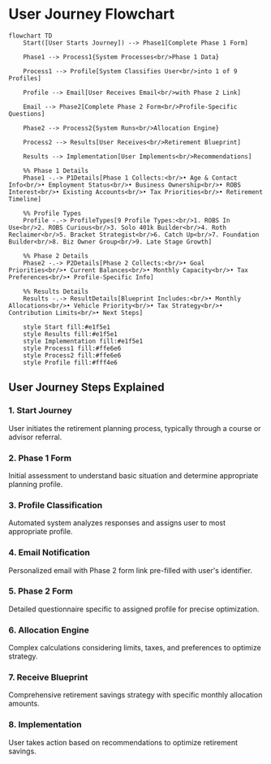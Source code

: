 # User Journey Flowchart

```mermaid
flowchart TD
    Start([User Starts Journey]) --> Phase1[Complete Phase 1 Form]
    
    Phase1 --> Process1{System Processes<br/>Phase 1 Data}
    
    Process1 --> Profile[System Classifies User<br/>into 1 of 9 Profiles]
    
    Profile --> Email[User Receives Email<br/>with Phase 2 Link]
    
    Email --> Phase2[Complete Phase 2 Form<br/>Profile-Specific Questions]
    
    Phase2 --> Process2{System Runs<br/>Allocation Engine}
    
    Process2 --> Results[User Receives<br/>Retirement Blueprint]
    
    Results --> Implementation[User Implements<br/>Recommendations]
    
    %% Phase 1 Details
    Phase1 -.-> P1Details[Phase 1 Collects:<br/>• Age & Contact Info<br/>• Employment Status<br/>• Business Ownership<br/>• ROBS Interest<br/>• Existing Accounts<br/>• Tax Priorities<br/>• Retirement Timeline]
    
    %% Profile Types
    Profile -.-> ProfileTypes[9 Profile Types:<br/>1. ROBS In Use<br/>2. ROBS Curious<br/>3. Solo 401k Builder<br/>4. Roth Reclaimer<br/>5. Bracket Strategist<br/>6. Catch Up<br/>7. Foundation Builder<br/>8. Biz Owner Group<br/>9. Late Stage Growth]
    
    %% Phase 2 Details
    Phase2 -.-> P2Details[Phase 2 Collects:<br/>• Goal Priorities<br/>• Current Balances<br/>• Monthly Capacity<br/>• Tax Preferences<br/>• Profile-Specific Info]
    
    %% Results Details
    Results -.-> ResultDetails[Blueprint Includes:<br/>• Monthly Allocations<br/>• Vehicle Priority<br/>• Tax Strategy<br/>• Contribution Limits<br/>• Next Steps]
    
    style Start fill:#e1f5e1
    style Results fill:#e1f5e1
    style Implementation fill:#e1f5e1
    style Process1 fill:#ffe6e6
    style Process2 fill:#ffe6e6
    style Profile fill:#fff4e6
```

## User Journey Steps Explained

### 1. **Start Journey**
User initiates the retirement planning process, typically through a course or advisor referral.

### 2. **Phase 1 Form**
Initial assessment to understand basic situation and determine appropriate planning profile.

### 3. **Profile Classification**
Automated system analyzes responses and assigns user to most appropriate profile.

### 4. **Email Notification**
Personalized email with Phase 2 form link pre-filled with user's identifier.

### 5. **Phase 2 Form**
Detailed questionnaire specific to assigned profile for precise optimization.

### 6. **Allocation Engine**
Complex calculations considering limits, taxes, and preferences to optimize strategy.

### 7. **Receive Blueprint**
Comprehensive retirement savings strategy with specific monthly allocation amounts.

### 8. **Implementation**
User takes action based on recommendations to optimize retirement savings.